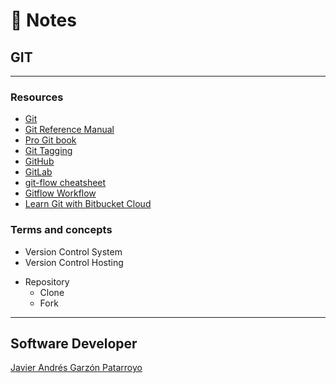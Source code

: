 # :memo: Notes
## GIT
---
### Resources
* [Git](https://git-scm.com/)
* [Git Reference Manual](https://git-scm.com/docs)
* [Pro Git book](https://git-scm.com/book)
* [Git Tagging](https://git-scm.com/book/en/v2/Git-Basics-Tagging)
* [GitHub](https://github.com/)
* [GitLab](https://gitlab.com/)
* [git-flow cheatsheet](https://danielkummer.github.io/git-flow-cheatsheet/)
* [Gitflow Workflow](https://www.atlassian.com/git/tutorials/comparing-workflows/gitflow-workflow)
* [Learn Git with Bitbucket Cloud](https://www.atlassian.com/git/tutorials/learn-git-with-bitbucket-cloud)
### Terms and concepts
- Version Control System
- Version Control Hosting
* Repository
  - Clone
  - Fork
---
## Software Developer
[Javier Andrés Garzón Patarroyo](https://javierandresgp.com)
